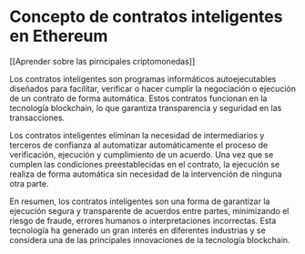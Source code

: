 # Concepto de contratos inteligentes en Ethereum

[[Aprender sobre las pirncipales criptomonedas]]

Los contratos inteligentes son programas informáticos autoejecutables diseñados para facilitar, verificar o hacer cumplir la negociación o ejecución de un contrato de forma automática. Estos contratos funcionan en la tecnología blockchain, lo que garantiza transparencia y seguridad en las transacciones.

Los contratos inteligentes eliminan la necesidad de intermediarios y terceros de confianza al automatizar automáticamente el proceso de verificación, ejecución y cumplimiento de un acuerdo. Una vez que se cumplen las condiciones preestablecidas en el contrato, la ejecución se realiza de forma automática sin necesidad de la intervención de ninguna otra parte.

En resumen, los contratos inteligentes son una forma de garantizar la ejecución segura y transparente de acuerdos entre partes, minimizando el riesgo de fraude, errores humanos o interpretaciones incorrectas. Esta tecnología ha generado un gran interés en diferentes industrias y se considera una de las principales innovaciones de la tecnología blockchain.
